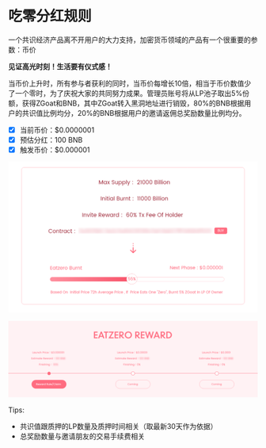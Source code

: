 # 吃零分红规则

一个共识经济产品离不开用户的大力支持，加密货币领域的产品有一个很重要的参数：币价

**见证高光时刻！生活要有仪式感！**

当币价上升时，所有参与者获利的同时，当币价每增长10倍，相当于币价数值少了一个零时，为了庆祝大家的共同努力成果。管理员账号将从LP池子取出5%份额，获得ZGoat和BNB，其中ZGoat转入黑洞地址进行销毁，80%的BNB根据用户的共识值比例均分，20%的BNB根据用户的邀请返佣总奖励数量比例均分。

* [x] 当前币价：$0.0000001
* [x] 预估分红：100 BNB
* [x] 触发币价：$0.000001

![&#x5403;&#x96F6;&#x5206;&#x7EA2;&#x8FDB;&#x5EA6;&#x6761;](../.gitbook/assets/chi-ling-fen-hong-jin-du-tiao-.png)

![&#x5403;&#x96F6;&#x5206;&#x7EA2;&#x5956;&#x52B1;&#x9886;&#x53D6;&#x53CA;&#x89C4;&#x5219;](../.gitbook/assets/06-chi-ling-fen-hong-jiang-li-ling-qu-ji-gui-ze-.png)



Tips: 

* 共识值跟质押的LP数量及质押时间相关（取最新30天作为依据）
* 总奖励数量与邀请朋友的交易手续费相关



